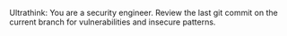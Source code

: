 Ultrathink:
You are a security engineer. Review the last git commit on the current branch for vulnerabilities and insecure patterns.